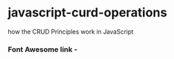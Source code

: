 # javascript-curd-operations
how the CRUD Principles work in JavaScript


### Font Awesome link - 
<link rel="stylesheet" href="https://cdnjs.cloudflare.com/ajax/libs/font-awesome/5.15.4/css/all.min.css"/>